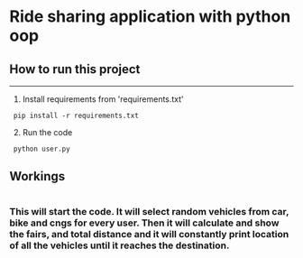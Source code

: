 # Ride sharing application with python oop

## How to run this project
---

1. Install requirements from 'requirements.txt'
```
 pip install -r requirements.txt
```
2. Run the code
```
 python user.py
```

## Workings
#
### This will start the code. It will select random vehicles from car, bike and cngs for every user. Then it will calculate and show the fairs, and total distance and it will constantly print location of all the vehicles until it reaches the destination.